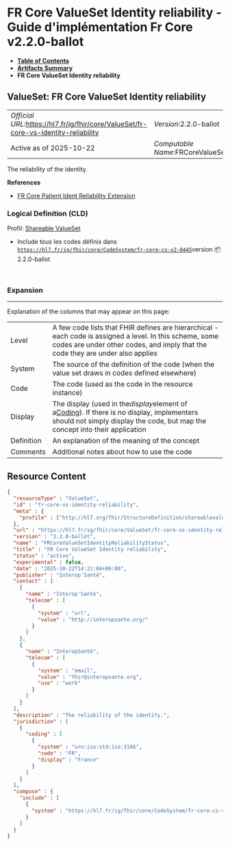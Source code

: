 # FR Core ValueSet Identity reliability - Guide d'implémentation Fr Core v2.2.0-ballot

* [**Table of Contents**](toc.md)
* [**Artifacts Summary**](artifacts.md)
* **FR Core ValueSet Identity reliability**

## ValueSet: FR Core ValueSet Identity reliability 

| | |
| :--- | :--- |
| *Official URL*:https://hl7.fr/ig/fhir/core/ValueSet/fr-core-vs-identity-reliability | *Version*:2.2.0-ballot |
| Active as of 2025-10-22 | *Computable Name*:FRCoreValueSetIdentityReliabilityStatus |

 
The reliability of the identity. 

 **References** 

* [FR Core Patient Ident Reliability Extension](StructureDefinition-fr-core-identity-reliability.md)

### Logical Definition (CLD)

Profil: [Shareable ValueSet](http://hl7.org/fhir/R4/shareablevalueset.html)

* Include tous les codes définis dans [`https://hl7.fr/ig/fhir/core/CodeSystem/fr-core-cs-v2-0445`](CodeSystem-fr-core-cs-v2-0445.md)version 📦2.2.0-ballot

 

### Expansion

-------

 Explanation of the columns that may appear on this page: 

| | |
| :--- | :--- |
| Level | A few code lists that FHIR defines are hierarchical - each code is assigned a level. In this scheme, some codes are under other codes, and imply that the code they are under also applies |
| System | The source of the definition of the code (when the value set draws in codes defined elsewhere) |
| Code | The code (used as the code in the resource instance) |
| Display | The display (used in the*display*element of a[Coding](http://hl7.org/fhir/R4/datatypes.html#Coding)). If there is no display, implementers should not simply display the code, but map the concept into their application |
| Definition | An explanation of the meaning of the concept |
| Comments | Additional notes about how to use the code |



## Resource Content

```json
{
  "resourceType" : "ValueSet",
  "id" : "fr-core-vs-identity-reliability",
  "meta" : {
    "profile" : ["http://hl7.org/fhir/StructureDefinition/shareablevalueset"]
  },
  "url" : "https://hl7.fr/ig/fhir/core/ValueSet/fr-core-vs-identity-reliability",
  "version" : "2.2.0-ballot",
  "name" : "FRCoreValueSetIdentityReliabilityStatus",
  "title" : "FR Core ValueSet Identity reliability",
  "status" : "active",
  "experimental" : false,
  "date" : "2025-10-22T14:21:04+00:00",
  "publisher" : "Interop'Santé",
  "contact" : [
    {
      "name" : "Interop'Santé",
      "telecom" : [
        {
          "system" : "url",
          "value" : "http://interopsante.org/"
        }
      ]
    },
    {
      "name" : "InteropSanté",
      "telecom" : [
        {
          "system" : "email",
          "value" : "fhir@interopsante.org",
          "use" : "work"
        }
      ]
    }
  ],
  "description" : "The reliability of the identity.",
  "jurisdiction" : [
    {
      "coding" : [
        {
          "system" : "urn:iso:std:iso:3166",
          "code" : "FR",
          "display" : "France"
        }
      ]
    }
  ],
  "compose" : {
    "include" : [
      {
        "system" : "https://hl7.fr/ig/fhir/core/CodeSystem/fr-core-cs-v2-0445"
      }
    ]
  }
}

```

